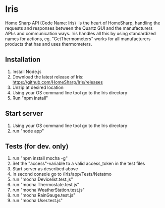 # Iris
Home Sharp API (Code Name: Iris)  is the heart of HomeSharp, handling the requests and responses between the Quartz GUI and the manufacturers API:s and communication ways. Iris handles all this by using standardized names for actions, eg. "GetThermometers" works for all manufacturers products that has and uses thermometers.

## Installation
1. Install Node.js
2. Download the latest release of Iris: https://github.com/HomeSharp/Iris/releases
3. Unzip at desired location
4. Using your OS command line tool go to the Iris directory
5. Run "npm install"

## Start server
1. Using your OS command line tool go to the Iris directory
3. run "node app"

## Tests (for dev. only)
1. run "npm install mocha -g"
2. Set the "access"-variable to a valid access_token in the test files
3. Start server as described above
4. In second console go to /Iris/app/Tests/Netatmo
5. run "mocha Devicelist.test.js"
6. run "mocha Thermostate.test.js"
7. run "mocha WeatherStation.test.js"
8. run "mocha RainGauge.test.js"
9. run "mocha User.test.js"
